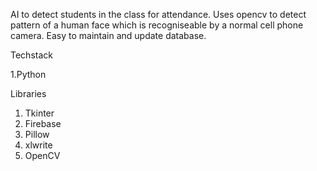 AI to detect students in the class for attendance.
Uses opencv to detect pattern of a human face which is recogniseable by a normal cell phone camera. 
Easy to maintain and update database.

Techstack

1.Python

Libraries

1. Tkinter
2. Firebase
3. Pillow
4. xlwrite
5. OpenCV
